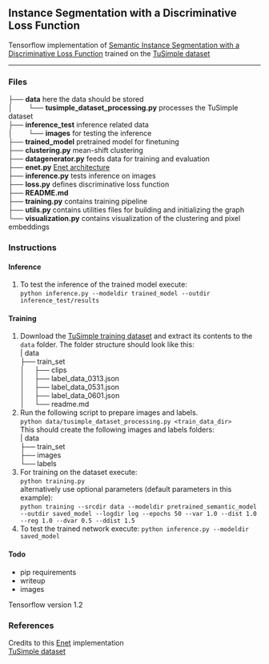 ## Instance Segmentation with a Discriminative Loss Function

Tensorflow implementation of [Semantic Instance Segmentation with a Discriminative Loss Function](https://arxiv.org/abs/1708.02551) trained on the [TuSimple dataset](http://benchmark.tusimple.ai/#/t/1)

---
### Files
├── __data__ here the data should be stored  
│&nbsp;&nbsp;&nbsp;&nbsp;&nbsp;   └── __tusimple_dataset_processing.py__ processes the TuSimple dataset  
├── __inference_test__ inference related data  
│&nbsp;&nbsp;&nbsp;&nbsp;&nbsp;   └── __images__ for testing the inference    
├── __trained_model__  pretrained model for finetuning  
├── __clustering.py__ mean-shift clustering  
├── __datagenerator.py__ feeds data for training and evaluation  
├── __enet.py__ [Enet architecture](https://github.com/kwotsin/TensorFlow-ENet)  
├── __inference.py__ tests inference on images  
├── __loss.py__ defines discriminative loss function  
├── __README.md__  
├── __training.py__ contains training pipeline  
├── __utils.py__ contains utilities files for building and initializing the graph  
└── __visualization.py__ contains visualization of the clustering and pixel embeddings  


### Instructions

#### Inference
1. To test the inference of the trained model execute:  
`python inference.py --modeldir trained_model --outdir inference_test/results`  

#### Training

1. Download the [TuSimple training dataset](http://benchmark.tusimple.ai/#/t/1) and extract its contents to the `data` folder. The folder structure should look like this:  
| data  
├── train_set  
│&nbsp;&nbsp;&nbsp;&nbsp;&nbsp;├── clips  
│&nbsp;&nbsp;&nbsp;&nbsp;&nbsp;├── label_data_0313.json  
│&nbsp;&nbsp;&nbsp;&nbsp;&nbsp;├── label_data_0531.json  
│&nbsp;&nbsp;&nbsp;&nbsp;&nbsp;├── label_data_0601.json  
│&nbsp;&nbsp;&nbsp;&nbsp;&nbsp;└── readme.md
2. Run the following script to prepare images and labels.  
`python data/tusimple_dataset_processing.py <train_data_dir>`  
This should create the following images and labels folders:  
| data  
├── train_set  
├── images  
└── labels  
3. For training on the dataset execute:  
`python training.py`  
alternatively use optional parameters (default parameters in this example):   
`python training --srcdir data --modeldir pretrained_semantic_model --outdir saved_model --logdir log --epochs 50 --var 1.0 --dist 1.0 --reg 1.0 --dvar 0.5 --ddist 1.5
`
4. To test the trained network execute:
`python inference.py --modeldir saved_model`

#### Todo
- pip requirements
- writeup
- images

Tensorflow version 1.2

### References
Credits to this [Enet](https://github.com/kwotsin/TensorFlow-ENet) implementation  
[TuSimple dataset](http://benchmark.tusimple.ai/#/t/1)
